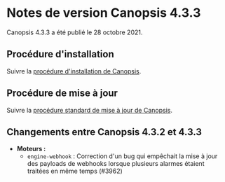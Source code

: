 # Notes de version Canopsis 4.3.3

Canopsis 4.3.3 a été publié le 28 octobre 2021.

## Procédure d'installation

Suivre la [procédure d'installation de Canopsis](../guide-administration/installation/index.md).

## Procédure de mise à jour

Suivre la [procédure standard de mise à jour de Canopsis](../guide-administration/mise-a-jour/index.md).

## Changements entre Canopsis 4.3.2 et 4.3.3

*  **Moteurs :**
    * `engine-webhook` : Correction d'un bug qui empêchait la mise à jour des payloads de webhooks lorsque plusieurs alarmes étaient traitées en même temps (#3962)
